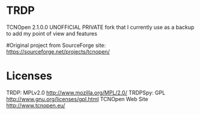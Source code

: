 # TRDP
TCNOpen 2.1.0.0 UNOFFICIAL PRIVATE fork that I currently use as a backup to add my point of view and features

#Original project
from SourceForge site: https://sourceforge.net/projects/tcnopen/

# Licenses
TRDP: MPLv2.0 http://www.mozilla.org/MPL/2.0/
TRDPSpy: GPL http://www.gnu.org/licenses/gpl.html
TCNOpen Web Site http://www.tcnopen.eu/
